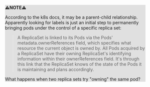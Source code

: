 <div style="margin:2em; background-color: #e0e0e0;">

<strong>⚠️NOTE️️️⚠️</strong>

According to the k8s docs, it may be a parent-child relationship. Apparently looking for labels is just an initial step to permanently bringing pods under the control of a specific replica set:

> A ReplicaSet is linked to its Pods via the Pods' metadata.ownerReferences field, which specifies what resource the current object is owned by. All Pods acquired by a ReplicaSet have their owning ReplicaSet's identifying information within their ownerReferences field. It's through this link that the ReplicaSet knows of the state of the Pods it is maintaining and plans accordingly.

What happens when two replica sets try "owning" the same pod?
</div>

